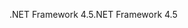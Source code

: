 <span data-ttu-id="4224e-101">.NET Framework 4.5</span><span class="sxs-lookup"><span data-stu-id="4224e-101">.NET Framework 4.5</span></span>